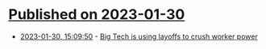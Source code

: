 # [Published on 2023-01-30](index.md)

* [2023-01-30, 15:09:50](https://news.ycombinator.com/item?id=34580560) - [Big Tech is using layoffs to crush worker power](https://www.latimes.com/business/technology/story/2023-01-30/column-how-big-tech-is-using-mass-layoffs-to-bring-workers-to-heel)
